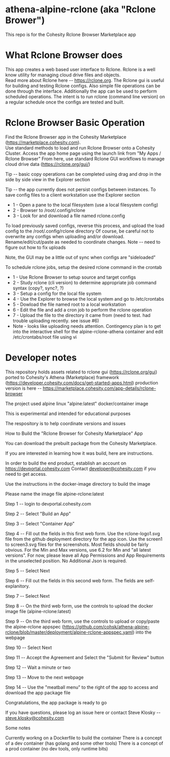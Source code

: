 # athena-alpine-rclone (aka "Rclone Brower")

This repo is for the Cohesity Rclone Browser Marketplace app

# What Rclone Browser does
This app creates a web based user interface to Rclone.  Rclone is a well know utility for managing cloud drive files and objects.  
Read more about Rclone here -- https://rclone.org.  The Rclone gui is useful for building and testing Rclone configs.  Also simple file
operations can be done through the interface.  Additionally the app can be used to perform scheduled operations.  The intent is to run 
rclone (command line version) on a regular schedule once the configs are tested and built.

# Rclone Browser Basic Operation
Find the Rclone Browser app in the Cohesity Marketplace (https://marketplace.cohesity.com).  
Use standard methods to load and run Rclone Browser onto a Cohesity Cluster.
Access the app home page using the launch link from "My Apps / Rclone Browser"
From here, use standard Rclone GUI workflows to manage cloud drive data (https://rclone.org/gui/)

Tip -- basic copy operations can be completed using drag and drop in the side by side view in the Explorer section

Tip -- the app currently does not persist configs between instances.
To save config files to a client workstation use the Explorer section
* 1 - Open a pane to the local filesystem (use a local filesystem config)
* 2 - Browser to /root/.config/rclone
* 3 - Look for and download a file named rclone.config

To load previously saved configs, reverse this process, and upload the load config to the /root/.config/rclone directory
Of course, be careful not to overwrite any configs when uploading and/or download.  Rename/edit/cut/paste as needed to
coordinate changes.  Note -- need to figure out how to fix uploads

Note, the GUI may be a little out of sync when configs are "sideloaded"

To schedule rclone jobs, setup the desired rclone command in the crontab

* 1 - Use Rclone Browser to setup source and target configs
* 2 - Study rclone (cli version) to determine appropriate job command syntax (copy?, sync?, ?)
* 3 - Setup a config for the local file system
* 4 - Use the Explorer to browse the local system and go to /etc/crontabs
* 5 - Dowload the file named root to a local workstation
* 6 - Edit the file and add a cron job to perform the rclone operation
* 7 - Upload the file to the directory it came from (need to test.  had trouble uploading recently.  see issue #6)
* Note - looks like uploading needs attention. Contingency plan is to get into the interactive shell 
for the alpine-rclone-athena container and edit /etc/crontabs/root file using vi

# Developer notes
This repository holds assets related to rclone gui (https://rclone.org/gui) 
ported to Cohesity's Athena (Marketplace) framework (https://developer.cohesity.com/docs/get-started-apps.html)
production version is here -- https://marketplace.cohesity.com/app-details/rclone-browser

The project used alpine linux "alpine:latest" docker/container image

This is experimental and intended for educational purposes

The respository is to help coordinate versions and issues

How to Build the "Rclone Browser for Cohesity Marketplace" App

You can download the prebuilt package from the Cohesity Marketplace.

If you are interested in learning how it was build, here are instructions.

In order to build the end product, establish an account on https://devportal.cohesity.com
Contact developer@cohesity.com if you need to get access.

Use the instructions in the docker-image directory to build the image

Please name the image file alpine-rclone:latest

Step 1 -- login to devportal.cohesity.com

Step 2 -- Select "Build an App"

Step 3 -- Select "Container App"

Step 4 -- Fill out the fields in this first web form.  Use the rclone-logo1.svg file from the github deployment directory for the app icon.  Use the screen1 to screen3.svg files for the screenshots.  Most fields should be fairly obvious.  For the Min and Max versions, use 6.2 for Min and "all latest versions".  For now, please leave all App Permissions and App Requirements in the unselected position.  No Additional Json is required.

Step 5 -- Select Next

Step 6 -- Fill out the fields in this second web form.  The fields are self-explanitory.

Step 7 -- Select Next

Step 8 -- On the third web form, use the controls to upload the docker image file (alpine-rclone:latest)

Step 9 -- On the third web form, use the controls to upload or copy/paste the alpine-rclone appspec (https://github.com/cohsk/athena-alpine-rclone/blob/master/deployment/alpine-rclone-appspec.yaml) into the webpage

Step 10 -- Select Next

Step 11 -- Accept the Agreement and Select the "Submit for Review" button

Step 12 -- Wait a minute or two

Step 13 -- Move to the next webpage

Step 14 -- Use the "meatball menu" to the right of the app to access and download the app package file

Congratulations, the app package is ready to go

If you have questions, please log an issue here or contact Steve Klosky -- steve.klosky@cohesity.com

Some notes

Currently workng on a Dockerfile to build the container
There is a concept of a dev container (has golang and some other tools)
There is a concept of a prod container (no dev tools, only runtime bits)
